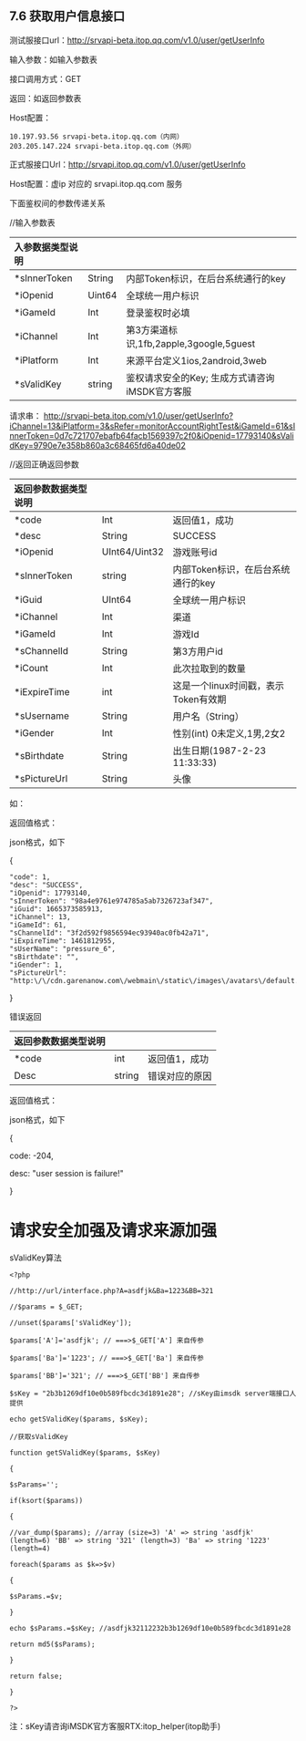 ## 7.6 获取用户信息接口

测试服接口url：[http:\/\/srvapi-beta.itop.qq.com\/v1.0\/user\/getUserInfo](http://srvapi-beta.itop.qq.com/v1.0/user/getUserInfo)

输入参数：如输入参数表

接口调用方式：GET

返回：如返回参数表

Host配置：

```
10.197.93.56 srvapi-beta.itop.qq.com（内网）
203.205.147.224 srvapi-beta.itop.qq.com（外网）  

```

正式服接口Url：[http:\/\/srvapi.itop.qq.com\/v1.0\/user\/getUserInfo](http://srvapi.itop.qq.com/v1.0/user/getUserInfo)

Host配置：虚ip 对应的 srvapi.itop.qq.com 服务

下面鉴权间的参数传递关系

\/\/输入参数表

| **入参数据类型说明** |  |  |
| :--- | :--- | :--- |
| \*sInnerToken | String | 内部Token标识，在后台系统通行的key |
| \*iOpenid | Uint64 | 全球统一用户标识 |
| \*iGameId | Int | 登录鉴权时必填 |
| \*iChannel | Int | 第3方渠道标识,1fb,2apple,3google,5guest |
| \*iPlatform | Int | 来源平台定义1ios,2android,3web |
| \*sValidKey | string | 鉴权请求安全的Key; 生成方式请咨询iMSDK官方客服 |

请求串： [http:\/\/srvapi-beta.itop.com\/v1.0\/user\/getUserInfo?iChannel=13&iPlatform=3&sRefer=monitorAccountRightTest&iGameId=61&sInnerToken=0d7c721707ebafb64facb1569397c2f0&iOpenid=17793140&sValidKey=9790e7e358b860a3c68465fd6a40de02](http://srvapi-beta.itop.qq.com/v1.0/user/getUserInfo?iChannel=13&iPlatform=3&sRefer=monitorAccountRightTest&iGameId=61&sInnerToken=0d7c721707ebafb64facb1569397c2f0&iOpenid=17793140&sValidKey=9790e7e358b860a3c68465fd6a40de02)

\/\/返回正确返回参数

| **返回参数数据类型说明** |  |  |
| :--- | :--- | :--- |
| \*code | Int | 返回值1，成功 |
| \*desc | String | SUCCESS |
| \*iOpenid | UInt64\/Uint32 | 游戏账号id |
| \*sInnerToken | string | 内部Token标识，在后台系统通行的key |
| \*iGuid | UInt64 | 全球统一用户标识 |
| \*iChannel | Int | 渠道 |
| \*iGameId | Int | 游戏Id |
| \*sChannelId | String | 第3方用户id |
| \*iCount | Int | 此次拉取到的数量 |
| \*iExpireTime | int | 这是一个linux时间戳，表示Token有效期 |
| \*sUsername | String | 用户名（String） |
| \*iGender | Int | 性别\(int\) 0未定义,1男,2女2 |
| \*sBirthdate | String | 出生日期\(1987-2-23 11:33:33\) |
| \*sPictureUrl | String | 头像 |

如：

返回值格式：

json格式，如下

{

```
"code": 1,
"desc": "SUCCESS",
"iOpenid": 17793140,
"sInnerToken": "98a4e9761e974785a5ab7326723af347",
"iGuid": 1665373585913,
"iChannel": 13,
"iGameId": 61,
"sChannelId": "3f2d592f9856594ec93940ac0fb42a71",
"iExpireTime": 1461812955,
"sUserName": "pressure_6",
"sBirthdate": "",
"iGender": 1,
"sPictureUrl": "http:\/\/cdn.garenanow.com\/webmain\/static\/images\/avatars\/default.jpg"

```

}

错误返回

| **返回参数数据类型说明** |  |  |
| :--- | :--- | :--- |
| \*code | int | 返回值1，成功 |
| Desc | string | 错误对应的原因 |

返回值格式：

json格式，如下

{

code: -204,

desc: "user session is failure!"

}



# **请求安全加强及请求来源加强**

sValidKey算法

`<?php`

`//http://url/interface.php?A=asdfjk&Ba=1223&BB=321`

`//$params = $_GET;`

`//unset($params['sValidKey']);`

`$params['A']='asdfjk'; // ===>$_GET['A'] 来自传参`

`$params['Ba']='1223'; // ===>$_GET['Ba'] 来自传参`

`$params['BB']='321'; // ===>$_GET['BB'] 来自传参`

`$sKey = "2b3b1269df10e0b589fbcdc3d1891e28"; //sKey由imsdk server端接口人提供`

`echo getSValidKey($params, $sKey);`

`//获取sValidKey`

`function getSValidKey($params, $sKey)`

`{`

`$sParams='';`

`if(ksort($params))`

`{`

`//var_dump($params); //array (size=3) 'A' => string 'asdfjk' (length=6) 'BB' => string '321' (length=3) 'Ba' => string '1223' (length=4)`

`foreach($params as $k=>$v)`

`{`

`$sParams.=$v;`

`}`

`echo $sParams.=$sKey; //asdfjk32112232b3b1269df10e0b589fbcdc3d1891e28`

`return md5($sParams);`

`}`

`return false;`

`}`

`?>`

注：sKey请咨询iMSDK官方客服RTX:itop\_helper\(itop助手\)

